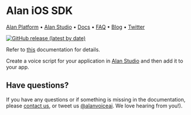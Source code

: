 # Alan iOS SDK

[Alan Platform](https://alan.app/) • [Alan Studio](https://studio.alan.app/register) • [Docs](https://alan.app/docs/intro.html) • [FAQ](https://alan.app/docs/additional/faq.html) •
[Blog](https://alan.app/blog/) • [Twitter](https://twitter.com/alanvoiceai)

[![GitHub release (latest by date)](https://img.shields.io/github/v/release/alan-ai/alan-sdk-ios)](https://github.com/alan-ai/alan-sdk-ios/releases)

Refer to [this](https://alan.app/docs/client-api/ios) documentation for details.

Create a voice script for your application in [Alan Studio](https://studio.alan.app/register) and then add it to your app.

## Have questions?

If you have any questions or if something is missing in the documentation, please [contact us](mailto:support@alan.app), or tweet us [@alanvoiceai](https://twitter.com/alanvoiceai). We love hearing from you!).
